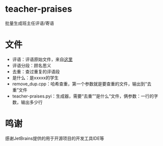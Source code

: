 # teacher-praises
批量生成班主任评语/寄语

# 文件
- 评语：评语原始文件，来自[这里](https://m.diyifanwen.com/fanwen/gaozhongshengpingyu/3806493.html)
- 评语分段：顾名思义
- 去重：查过重复的评语段
- 是什么：是xxxxx的学生
- remove_dup.cpp：哈希查重，第一个参数就是要查重的文件，输出到“去重”文件
- teacher-praises.pyi：生成器，需要“去重””是什么“文件，俩参数：一行的字数，输出多少行

# 鸣谢
感谢JetBrains提供的用于开源项目的开发工具IDE等
